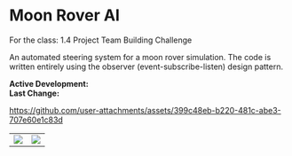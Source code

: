 # Moon Rover AI
For the class: 1.4 Project Team Building Challenge

An automated steering system for a moon rover simulation. The code is written entirely using the observer (event-subscribe-listen) design pattern.

**Active Development:** <br>
**Last Change:** <br>

https://github.com/user-attachments/assets/399c48eb-b220-481c-abe3-707e60e1c83d

| | |
| :---: | :---: |
| ![](/Screenshots/.png) | ![](/Screenshots/.png) |
